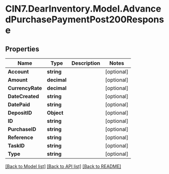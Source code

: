 # CIN7.DearInventory.Model.AdvancedPurchasePaymentPost200Response

## Properties

| Name             | Type        | Description | Notes      |
| ---------------- | ----------- | ----------- | ---------- |
| **Account**      | **string**  |             | [optional] |
| **Amount**       | **decimal** |             | [optional] |
| **CurrencyRate** | **decimal** |             | [optional] |
| **DateCreated**  | **string**  |             | [optional] |
| **DatePaid**     | **string**  |             | [optional] |
| **DepositID**    | **Object**  |             | [optional] |
| **ID**           | **string**  |             | [optional] |
| **PurchaseID**   | **string**  |             | [optional] |
| **Reference**    | **string**  |             | [optional] |
| **TaskID**       | **string**  |             | [optional] |
| **Type**         | **string**  |             | [optional] |

[[Back to Model list]](../README.md#documentation-for-models) [[Back to API list]](../README.md#documentation-for-api-endpoints) [[Back to README]](../README.md)
